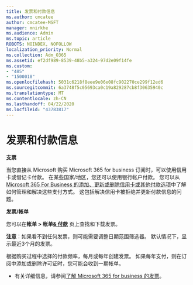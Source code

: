 ```yaml
---
title: 发票和付款信息
ms.author: cmcatee
author: cmcatee-MSFT
manager: mnirkhe
ms.audience: Admin
ms.topic: article
ROBOTS: NOINDEX, NOFOLLOW
localization_priority: Normal
ms.collection: Adm_O365
ms.assetid: ef2df989-8539-48b5-a324-97d2e09f14fe
ms.custom:
- "485"
- "1500018"
ms.openlocfilehash: 5031c6218f8eee9e06e08fc902270ce299f12ed6
ms.sourcegitcommit: 6a3748f5c05693ca0c19a829287cb8f30635940c
ms.translationtype: MT
ms.contentlocale: zh-CN
ms.lasthandoff: 04/22/2020
ms.locfileid: "43783817"
---
```

# <a name="invoice-and-payment-information"></a>发票和付款信息

**支票**

当您直接从 Microsoft 购买 Microsoft 365 for business 订阅时，可以使用信用卡或借记卡付款。  在某些国家/地区，您还可以使用银行帐户付款。  您可以从[Microsoft 365 For Business 的添加、更新或删除信用卡或其他付款选项](https://go.microsoft.com/fwlink/?linkid=2118133)中了解如何管理和解决这些支付方式。  这包括解决信用卡被拒绝并更新付款信息的问题。

**发票/帐单**

您可以在**帐单 > 帐单[& 付款](https://go.microsoft.com/fwlink/p/?linkid=848039)** 页上查找和下载发票。  

**注意**：如果看不到任何发票，则可能需要调整日期范围筛选器。  默认情况下，显示最近3个月的发票。

根据购买过程中选择的付款频率，每月或每年创建发票。  如果每年支付，则在订阅中添加或删除许可证时，您可能会收到一期帐单。
 
- 有关详细信息，请参阅[了解 Microsoft 365 for business 的发票](https://go.microsoft.com/fwlink/?linkid=2119101)。
